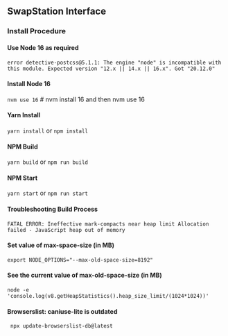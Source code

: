 ## SwapStation Interface

### Install Procedure
#### Use Node 16 as required
``` error detective-postcss@5.1.1: The engine "node" is incompatible with this module. Expected version "12.x || 14.x || 16.x". Got "20.12.0" ```

#### Install Node 16
``` nvm use 16 ``` # nvm install 16 and then nvm use 16

#### Yarn Install
``` yarn install ``` or ``` npm install ```

#### NPM Build
``` yarn build ``` or ``` npm run build ```

#### NPM Start
``` yarn start ``` or ``` npm run start ```

#### Troubleshooting Build Process
``` FATAL ERROR: Ineffective mark-compacts near heap limit Allocation failed - JavaScript heap out of memory ```

#### Set value of max-space-size (in MB)
``` export NODE_OPTIONS="--max-old-space-size=8192" ```

#### See the current value of max-old-space-size (in MB)
``` node -e 'console.log(v8.getHeapStatistics().heap_size_limit/(1024*1024))' ```

#### Browserslist: caniuse-lite is outdated
```  npx update-browserslist-db@latest ```